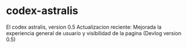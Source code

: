 ﻿# codex-astralis
El codex astralis, version 0.5
Actualizacion reciente: Mejorada la experiencia general de usuario y visibilidad de la pagina (Devlog version 0.5)
